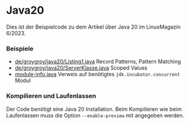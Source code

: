 # Java20

Dies ist der Beispielcode zu dem Artikel über Java 20 im LinuxMagazin 6/2023.

### Beispiele

* [de/groygroy/java20/Listing1.java](src/main/java/de/groygroy/java20/Listing1.java) Record Patterns, Pattern Matching
* [de/groygroy/java20/ServerKlasse.java](src/main/java/de/groygroy/java20/ServerKlasse.java) Scoped Values
* [module-info.java](src/main/java/module-info.java) Verweis auf benötigtes `jdk.incubator.concurrent` Modul

### Kompilieren und Laufenlassen

Der Code benötigt eine Java 20 Installation. 
Beim Kompilieren wie beim Laufenlassen muss die Option ``--enable-preview`` mit angegeben werden.

